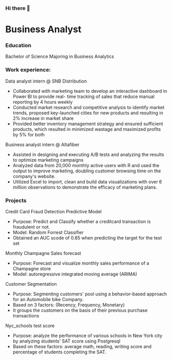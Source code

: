 ### Hi there 👋

# Business Analyst

### Education
Bachelor of Science
Majoring in Business Analytics

### Work experience:
Data analyst intern @ SNB Distribution
- Collaborated with marketing team to develop an interactive dashboard in Power BI to provide real- time tracking of sales that reduce manual reporting
by 4 hours weekly
- Conducted market research and competitive analysis
to identify market trends, proposed key-launched
cities for new products and resulting in 2% increase in
market share
- Provided better inventory management strategy and
ensured sufficient products, which resulted in
minimized wastage and maximized profits by 5% for
both

Business analyst intern @ Altafiber
- Assisted in designing and executing A/B tests and
analyzing the results to optimize marketing
campaigns
- Analyzed data from 20,000 monthly active users with
R and used the output to improve marketing, doubling customer browsing time on the company's
website. 
- Utilized Excel to import, clean and build data
visualizations with over 6 million observations to
demonstrate the efficacy of marketing plans.

### Projects
Credit Card Fraud Detection Predictive Model
 - Purpose: Predict and Classify whether a creditcard transaction is fraudulent or not.
 - Model: Random Forrest Classifier
 - Obtained an AUC scode of 0.85 when predicting the target for the test set
 
 Monthly Champagne Sales forecast
 - Purpose: Forecast and visualize monthly sales performance of a Champagne store
 - Model: autoregressive integrated moving average (ARIMA)

 Customer Segmentation
 - Purpose: Segmenting customers' pool using a behavior-based approach for an Automobile bike Company.
 - Based on 3 factors: (Recency, Frequency, Monetary)
 - It groups the customers on the basis of their previous purchase transactions

 Nyc_schools test score
 - Purpose: analyze the performance of various schools in New York city by analyzing students' SAT score using Postgresql
 - Based on these factors: average math, reading, writing score and percentage of students completing the SAT.
